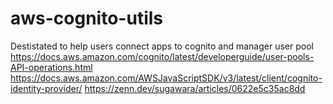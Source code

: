 # aws-cognito-utils
Destistated to help users connect apps to cognito and manager user pool
https://docs.aws.amazon.com/cognito/latest/developerguide/user-pools-API-operations.html
https://docs.aws.amazon.com/AWSJavaScriptSDK/v3/latest/client/cognito-identity-provider/
https://zenn.dev/sugawara/articles/0622e5c35ac8dd
